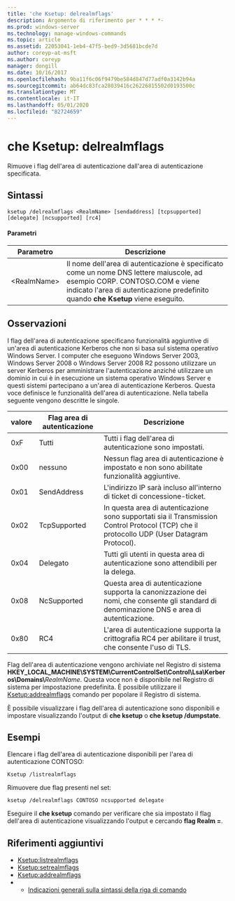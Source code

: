 ```yaml
---
title: 'che Ksetup: delrealmflags'
description: Argomento di riferimento per * * * *-
ms.prod: windows-server
ms.technology: manage-windows-commands
ms.topic: article
ms.assetid: 22053041-1eb4-47f5-bed9-3d5681bcde7d
author: coreyp-at-msft
ms.author: coreyp
manager: dongill
ms.date: 10/16/2017
ms.openlocfilehash: 9ba11f6c06f9479be584d847d77adf0a3142b94a
ms.sourcegitcommit: ab64dc83fca28039416c26226815502d0193500c
ms.translationtype: MT
ms.contentlocale: it-IT
ms.lasthandoff: 05/01/2020
ms.locfileid: "82724659"
---
```

# <a name="ksetupdelrealmflags"></a>che Ksetup: delrealmflags



Rimuove i flag dell'area di autenticazione dall'area di autenticazione specificata. 

## <a name="syntax"></a>Sintassi

```
ksetup /delrealmflags <RealmName> [sendaddress] [tcpsupported] [delegate] [ncsupported] [rc4]
```

#### <a name="parameters"></a>Parametri

|Parametro|Descrizione|
|---------|-----------|
|\<RealmName>|Il nome dell'area di autenticazione è specificato come un nome DNS lettere maiuscole, ad esempio CORP. CONTOSO.COM e viene indicato l'area di autenticazione predefinito quando **che Ksetup** viene eseguito.|

## <a name="remarks"></a>Osservazioni

I flag dell'area di autenticazione specificano funzionalità aggiuntive di un'area di autenticazione Kerberos che non si basa sul sistema operativo Windows Server. I computer che eseguono Windows Server 2003, Windows Server 2008 o Windows Server 2008 R2 possono utilizzare un server Kerberos per amministrare l'autenticazione anziché utilizzare un dominio in cui è in esecuzione un sistema operativo Windows Server e questi sistemi partecipano a un'area di autenticazione Kerberos. Questa voce definisce le funzionalità dell'area di autenticazione. Nella tabella seguente vengono descritte le singole.

|valore|Flag area di autenticazione|Descrizione|
|-----|----------|-----------|
|0xF|Tutti|Tutti i flag dell'area di autenticazione sono impostati.|
|0x00|nessuno|Nessun flag area di autenticazione è impostato e non sono abilitate funzionalità aggiuntive.|
|0x01|SendAddress|L'indirizzo IP sarà incluso all'interno di ticket di concessione-ticket.|
|0x02|TcpSupported|In questa area di autenticazione sono supportati sia il Transmission Control Protocol (TCP) che il protocollo UDP (User Datagram Protocol).|
|0x04|Delegato|Tutti gli utenti in questa area di autenticazione sono attendibili per la delega.|
|0x08|NcSupported|Questa area di autenticazione supporta la canonizzazione dei nomi, che consente gli standard di denominazione DNS e area di autenticazione.|
|0x80|RC4|L'area di autenticazione supporta la crittografia RC4 per abilitare il trust, che consente l'uso di TLS.|

Flag dell'area di autenticazione vengono archiviate nel Registro di sistema **HKEY_LOCAL_MACHINE\SYSTEM\CurrentControlSet\Control\Lsa\Kerberos\Domains\\**<em>RealmName</em>. Questa voce non è disponibile nel Registro di sistema per impostazione predefinita. È possibile utilizzare il [Ksetup:addrealmflags](ksetup-addrealmflags.md) comando per popolare il Registro di sistema.

È possibile visualizzare i flag dell'area di autenticazione sono disponibili e impostare visualizzando l'output di **che ksetup** o **che ksetup /dumpstate**.

## <a name="examples"></a>Esempi

Elencare i flag dell'area di autenticazione disponibili per l'area di autenticazione CONTOSO:
```
Ksetup /listrealmflags
```
Rimuovere due flag presenti nel set:
```
ksetup /delrealmflags CONTOSO ncsupported delegate
```
Eseguire il **che ksetup** comando per verificare che sia impostato il flag dell'area di autenticazione visualizzando l'output e cercando **flag Realm =**.

## <a name="additional-references"></a>Riferimenti aggiuntivi

-   [Ksetup:listrealmflags](ksetup-listrealmflags.md)
-   [Ksetup:setrealmflags](ksetup-setrealmflags.md)
-   [Ksetup:addrealmflags](ksetup-addrealmflags.md)
-   - [Indicazioni generali sulla sintassi della riga di comando](command-line-syntax-key.md)